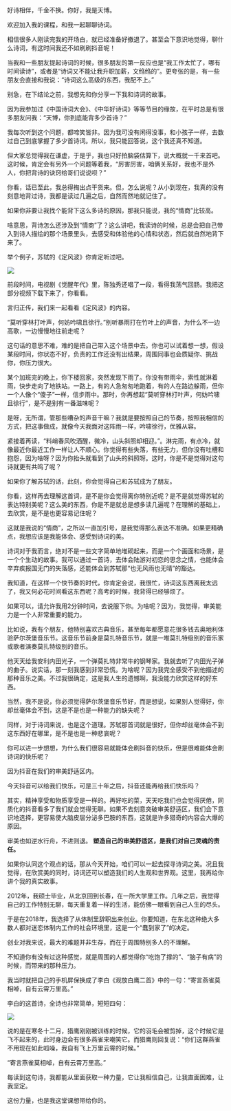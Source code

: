 好诗相伴，千金不换。你好，我是天博。

欢迎加入我的课程，和我一起聊聊诗词。

相信很多人刚读完我的开场白，就已经准备好撤退了。甚至会下意识地觉得，聊什么诗词，有这时间我还不如刷刷抖音呢！

当我和一些朋友提起诗词的时候，很多朋友的第一反应也是“我工作太忙了，哪有时间读诗”，或者是“诗词又不能让我升职加薪，文绉绉的”。更夸张的是，有一些朋友会直接和我说：“诗词这么高级的东西，我配不上。”

别急，在下结论之前，我想先和你分享一下我和诗词的故事。

因为我参加过《中国诗词大会》、《中华好诗词》等等节目的缘故，在平时总是有很多朋友问我：“天博，你到底能背多少首诗？”

我每次听到这个问题，都啼笑皆非。因为我可没有闲得没事，和小孩子一样，去数过自己到底掌握了多少首诗词。所以，我只能回答说，这个我还真不知道。

但大家总觉得我在谦虚，于是乎，我也只好拍脑袋估算下，说大概就一千来首吧。这时候，肯定会有另外一个问题等着我，“厉害厉害，咱俩关系好，我也不是外人，你把背诗的诀窍给哥们说说呗？”

你看，话已至此，我总得掏出点干货来。但，怎么说呢？从小到现在，我真的没有刻意地背过诗，我都是读过几遍之后，自然而然地就记住了。

如果你非要让我找个能背下这么多诗的原因，那我只能说，我的“情商”比较高。

啥意思，背诗怎么还涉及到“情商”了？这么讲吧，我读诗的时候，总是会把自己带入到诗人描绘的那个场景里头，去感受和体验他的心情和状态，然后就自然地背下来了。

举个例子，苏轼的《定风波》你肯定听过吧。

![](https://static001.geekbang.org/resource/image/37/91/37b77354128d0385809df3dba9184291.jpg?wh=1920x1080)

前段时间，电视剧《觉醒年代》里，陈独秀还唱了一段，看得我荡气回肠。我把这部分视频下载下来了，你看看。

言归正传，我们来一起看看《定风波》的内容。

“莫听穿林打叶声，何妨吟啸且徐行。”别听暴雨打在竹叶上的声音，为什么不一边高歌，一边慢慢地往前走呢？

这句话的意思不难，难的是把自己带入这个场景中去。你也可以试着想一想，假设某段时间，你状态不好，负责的工作还没有出结果，周围同事也会质疑你、挑战你，你压力很大。

某个加班完的晚上，你下楼回家，突然发现下雨了。你没有带雨伞，索性就淋着雨，快步走向了地铁站。一路上，有的人急匆匆地跑着，有的人在路边躲雨，但你一个人像个“傻子”一样，信步雨中。那时，你再想起“莫听穿林打叶声，何妨吟啸且徐行”，是不是别有一番滋味呢？

是呀，无所谓，管那些嘈杂的声音干嘛？我就是要按照自己的节奏，按照我相信的方式，把这事做成，就像今天我面对这阵雨一样，吟啸徐行，优雅从容。

紧接着再读，“料峭春风吹酒醒，微冷，山头斜照却相迎。”。淋完雨，有点冷，就像最近你最近工作一样让人不顺心。你觉得有些失落，有些无力，但你没有吐槽和抱怨，因为啥呀？因为你抬头就看到了山头的斜照呀。这时，你是不是觉得对这句诗就更有共鸣了呢？

如果你了解苏轼的话，此刻，你会觉得自己和苏轼成为了朋友。

你看，这样再去理解这首词，是不是你会觉得离你特别近呢？是不是就觉得苏轼的表达特别美呢？这么美的东西，你是不是就总是想多读几遍呢？在理解的基础上，去欣赏，是不是也更容易记住呢？

这就是我说的“情商”，之所以一直加引号，是我觉得那么表达不准确。如果更精确点，我想应该是我能体会、感受到诗词的美。

诗词对于我而言，绝对不是一些文字简单地堆砌起来，而是一个个画面和场景，是一个个生动的故事。我可以通过一首诗，去体会陆游对初恋的思念之情，也能体会辛弃疾报国无门的失落感，还能体会到苏轼那“也无风雨也无晴”的豁达。

我知道，在这样一个快节奏的时代，你肯定会说，我很忙，诗词这东西离我太远了，我又何必花时间看这东西呢？高考的时候，我背得已经够烦了。

如果可以，请允许我用2分钟时间，去说服下你。为啥呢？因为，我觉得，审美能力是一个人非常重要的能力。

比如说，我有个朋友，他特别喜欢古典音乐，甚至每年都愿意花很多钱去奥地利体验萨尔茨堡音乐节。这音乐节前身是莫扎特音乐节，就是一堆莫扎特级别的音乐家或歌者演奏莫扎特级别的音乐。

他天天给我安利内田光子，一个弹莫扎特非常牛的钢琴家。我就去听了内田光子弹的曲子。说实话，那一刻我感到非常恐慌。为啥呢？因为我完全感受不到他描述的那种音乐之美。不过我很确定，这是我人生的遗憾啊，我没能力欣赏这样的好东西。

当然，我不是说，你必须觉得萨尔茨堡音乐节好，而是想说，如果别人觉得好，你却丝毫体会不到，这是不是也是一种能力的缺失呢？

同样，对于诗词来说，也是这个道理。苏轼那首词就是很好，但你却丝毫体会不到这东西好在哪里，是不是也是一种悲哀呢？

你可以进一步想想，为什么我们很容易就能体会刷抖音的快乐，但是很难能体会刷诗词的快乐呢？

因为抖音在我们的审美舒适区内。

今天抖音可以给我们快乐，可是三十年之后，抖音还能再给我们快乐吗？

其实，精神享受和物质享受是一样的。再好吃的菜，天天吃我们也会觉得厌倦，同质化的抖音看多了我们就会觉得无聊。如果不去刻意突破审美舒适区，我们会下意识地选择，更容易使大脑皮层分泌多巴胺的东西，这就是许多猎奇的内容会大爆的原因。

审美也如逆水行舟，不进则退。 **塑造自己的审美舒适区，是我们对自己灵魂的责任。**

如果你认同这个观点的话，那从今天开始，咱们可以一起去探寻诗词之美。况且我觉得，在欣赏美的同时，诗词还可以塑造我们的人生观和世界观。这里，我再给你讲个我的真实故事。

2012年，我硕士毕业，从北京回到长春，在一所大学里工作。几年之后，我觉得自己的工作特别无聊，每天重复着一样的生活，能仿佛一眼看到自己人生的尽头。

于是在2018年，我选择了从体制里辞职出来创业。你要知道，在东北这种绝大多数人都对迷恋体制内工作的社会环境里，这是一个“蠢到家了”的决定。

创业对我来说，最大的难题并非生存，而在于周围特别多人的不理解。

不知道你有没有过这种感觉，就是周围的人都觉得你“吃饱了撑的”、“脑子有病”的时候，而带来的那种压力。

我当时就把自己的手机屏保换成了李白《观放白鹰二首》中的一句：“寄言燕雀莫相啅，自有云霄万里高。”

李白的这首诗，全诗也非常简单，短短四句：

![](https://static001.geekbang.org/resource/image/bd/31/bdfeb7aaf18250470ac0ca8ffd3a4831.jpg?wh=1920x1080)

说的是在寒冬十二月，猎鹰刚刚被训练的时候，它的羽毛会被剪掉，这个时候它是飞不起来的，此时身边会有很多燕雀来嘲笑它。而猎鹰则回复说：“你们这群燕雀不用现在如此呱噪，我自有飞上万里云霄的时候。”

“寄言燕雀莫相啅，自有云霄万里高。”

每读到这句诗，我都能从里面获取一种力量，它让我相信自己，让我直面困难，让我坚定。

这份力量，也是我这堂课想带给你的。